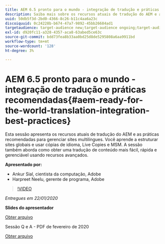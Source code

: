 ```yaml
---
title: AEM 6.5 pronto para o mundo - integração de tradução e práticas recomendadas
description: Saiba mais sobre os recursos atuais de tradução do AEM e as práticas recomendadas para gerenciar sites multilíngues. Saiba como estruturar sites globais, usar cópias de idioma, Live Copies e MSM. Obtenha uma tradução de conteúdo mais fácil, rápida e gerenciável usando recursos avançados.
uuid: 50db5f3d-2bd0-4366-8c26-b11c4aa6a23c
discoiquuid: 0c24228b-b674-47a7-9892-45bb26684ad1
targetaudience: target-audience new;target-audience ongoing;target-audience upgrader
exl-id: d920fc11-a328-4357-aca8-63abed5ce63c
source-git-commit: bdd73fea8b33aa0bd25d8de5295808a6aa9911bd
workflow-type: tm+mt
source-wordcount: '128'
ht-degree: 3%

---
```


# AEM 6.5 pronto para o mundo - integração de tradução e práticas recomendadas{#aem-ready-for-the-world-translation-integration-best-practices}

Esta sessão apresenta os recursos atuais de tradução do AEM e as práticas recomendadas para gerenciar sites multilíngues. Você aprende a estruturar sites globais e usar cópias de idioma, Live Copies e MSM. A sessão também aborda como obter uma tradução de conteúdo mais fácil, rápida e gerenciável usando recursos avançados.

**Apresentado por:**

* Ankur Sial, cientista da computação, Adobe
* Harpreet Neelu, gerente de programa, Adobe

>[!VIDEO](https://video.tv.adobe.com/v/31153?quality=9)

*Entregues em 22/01/2020*

**Slides do apresentador**

[Obter arquivo](assets/gems-2020-translations.pdf)

Sessão Q e A - PDF de fevereiro de 2020

[Obter arquivo](assets/aem-gems-translationqnafeb2020.pdf)

